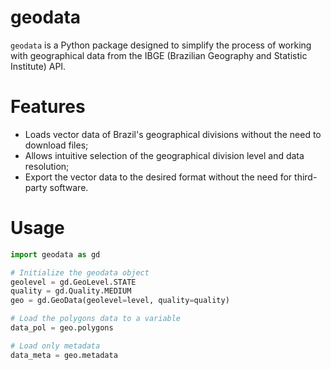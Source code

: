 # geodata
`geodata` is a Python package designed to simplify the process of working with geographical data from the IBGE (Brazilian Geography and Statistic Institute) API.

# Features
- Loads vector data of Brazil's geographical divisions without the need to download files;
- Allows intuitive selection of the geographical division level and data resolution;
- Export the vector data to the desired format without the need for third-party software.

# Usage
```python
import geodata as gd

# Initialize the geodata object
geolevel = gd.GeoLevel.STATE
quality = gd.Quality.MEDIUM
geo = gd.GeoData(geolevel=level, quality=quality)

# Load the polygons data to a variable
data_pol = geo.polygons

# Load only metadata
data_meta = geo.metadata
```